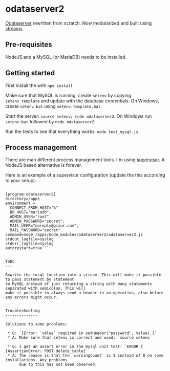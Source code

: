 odataserver2
============

[Odataserver](https://github.com/gizur/odataserver) rewritten from scratch. Now modularized
and built using [streams](https://nodejs.org/api/stream.html).

Pre-requisites
-------------

NodeJS and a MySQL (or MariaDB) needs to be installed.


Getting started
--------------

First install the with `npm install`

Make sure that MySQL is running, create `setenv` by copying `setenv.template` and update with
the database credentials. On Windows, create `setenv.bat` using `setenv.template.bat`.

Start the server: `source setenv; node odataserver2`. On Windows run `setenv.bat` followed by `node odataserver2`.

Run the tests to see that everything works: `node test_mysql.js`


Process management
-----------------

There are man different process management tools. I'm using [supervisor](http://supervisord.org).
A NodeJS based alternative is forever.


Here is an example of a supervisor configuration (update the this according to your setup).

```

[program:odataserver2]
directory=/apps
environment =
  CONNECT_FROM_HOST="%"
  DB_HOST="mariadb",
  ADMIN_USER="root",
  ADMIN_PASSWORD="secret",
  MAIL_USER="noreply@gizur.com",
  MAIL_PASSWORD="secret"
command=node /apps/node_modules/odataserver2/odataserver2.js
stdout_logfile=syslog
stderr_logfile=syslog
autorestart=true```


ToDo
---

Rewrite the tosql function into a stream. This will make it possible to pass statement by statement
to MySQL instead of just returning a string with many statements separated with semicolon. This will
make it possible to always send a header in an operation, also before any errors might occur.


Troubleshooting
--------------

Solutions to some problems:

 * Q: `[Error: `value` required in setHeader("password", value).]`
 * A: Make sure that setenv is correct and used: `source setenv`

 * Q: I get an assert error in the mysql unit test: `ERROR { [AssertionError: POST delete_table]`
 * A: The reason is that the `warningCount` is 1 instead of 0 on some installations. Any problems
      due to this has not been observed.
